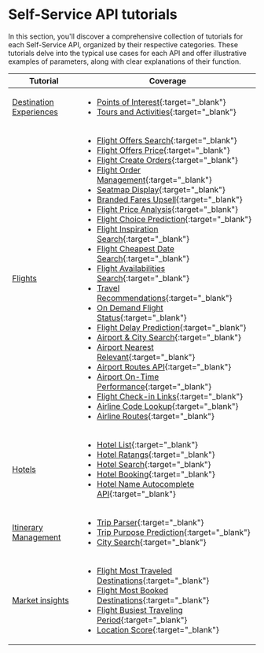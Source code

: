 # Self-Service API tutorials

In this section, you'll discover a comprehensive collection of tutorials for each Self-Service API, organized by their respective categories. These tutorials delve into the typical use cases for each API and offer illustrative examples of parameters, along with clear explanations of their function.

| **Tutorial**      | **Coverage** |
| ----------- | ----------- |
| [Destination Experiences](./destination-experiences.md) | <ul><li>[Points of Interest](https://developers.amadeus.com/self-service/category/destination-content/api-doc/points-of-interest/api-reference){:target="\_blank"}</li><li>[Tours and Activities](https://developers.amadeus.com/self-service/category/destination-content/api-doc/tours-and-activities/api-reference){:target="\_blank"}</li></ul> |
| [Flights](./flights.md) |   <ul><li>[Flight Offers Search](https://developers.amadeus.com/self-service/category/air/api-doc/flight-offers-search){:target="\_blank"}</li><li>[Flight Offers Price](https://developers.amadeus.com/self-service/category/air/api-doc/flight-offers-price){:target="\_blank"}</li><li>[Flight Create Orders](https://developers.amadeus.com/self-service/category/air/api-doc/flight-create-orders){:target="\_blank"}</li><li>[Flight Order Management](https://developers.amadeus.com/self-service/category/air/api-doc/flight-order-management){:target="\_blank"}</li><li>[Seatmap Display](https://developers.amadeus.com/self-service/category/air/api-doc/seatmap-display){:target="\_blank"}</li><li>[Branded Fares Upsell](https://developers.amadeus.com/self-service/category/air/api-doc/branded-fares-upsell){:target="\_blank"}</li><li>[Flight Price Analysis](https://developers.amadeus.com/self-service/category/air/api-doc/flight-price-analysis){:target="\_blank"}</li><li>[Flight Choice Prediction](https://developers.amadeus.com/self-service/category/air/api-doc/flight-choice-prediction){:target="\_blank"}</li><li>[Flight Inspiration Search](https://developers.amadeus.com/self-service/category/air/api-doc/flight-inspiration-search){:target="\_blank"}</li><li>[Flight Cheapest Date Search](https://developers.amadeus.com/self-service/category/air/api-doc/flight-cheapest-date-search){:target="\_blank"}</li><li>[Flight Availabilities Search](https://developers.amadeus.com/self-service/category/air/api-doc/flight-availabilities-search){:target="\_blank"}</li><li>[Travel Recommendations](https://developers.amadeus.com/self-service/category/trip/api-doc/travel-recommendations){:target="\_blank"}</li><li>[On Demand Flight Status](https://developers.amadeus.com/self-service/category/air/api-doc/on-demand-flight-status){:target="\_blank"}</li><li>[Flight Delay Prediction](https://developers.amadeus.com/self-service/category/air/api-doc/flight-delay-prediction){:target="\_blank"}</li><li>[Airport & City Search](https://developers.amadeus.com/self-service/category/air/api-doc/airport-and-city-search){:target="\_blank"}</li><li>[Airport Nearest Relevant](https://developers.amadeus.com/self-service/category/air/api-doc/airport-nearest-relevant){:target="\_blank"}</li><li>[Airport Routes API](https://developers.amadeus.com/self-service/category/air/api-doc/airport-routes){:target="\_blank"}</li><li>[Airport On-Time Performance](https://developers.amadeus.com/self-service/category/air/api-doc/airport-on-time-performance){:target="\_blank"}</li><li>[Flight Check-in Links](https://developers.amadeus.com/self-service/category/air/api-doc/flight-check-in-links){:target="\_blank"}</li><li>[Airline Code Lookup](https://developers.amadeus.com/self-service/category/air/api-doc/airline-code-lookup){:target="\_blank"}</li> <li>[Airline Routes](https://developers.amadeus.com/self-service/category/air/api-doc/airline-routes){:target="\_blank"}</li></ul>  |
| [Hotels](./hotels.md) | <ul><li>[Hotel List](https://developers.amadeus.com/self-service/category/hotel/api-doc/hotel-list/api-reference){:target="\_blank"}</li><li>[Hotel Ratangs](https://developers.amadeus.com/self-service/category/hotel/api-doc/hotel-ratings/api-reference){:target="\_blank"}</li><li>[Hotel Search](https://developers.amadeus.com/self-service/category/hotel/api-doc/hotel-search/api-reference){:target="\_blank"}</li><li>[Hotel Booking](https://developers.amadeus.com/self-service/category/hotel/api-doc/hotel-booking/api-reference){:target="\_blank"}</li><li>[Hotel Name Autocomplete API](https://developers.amadeus.com/self-service/category/hotel/api-doc/hotel-name-autocomplete/api-reference){:target="\_blank"}</li></ul> |
| [Itinerary Management](./itinerary-managment.md) | <ul><li>[Trip Parser](https://developers.amadeus.com/self-service/category/trip/api-doc/trip-parser/api-reference){:target="\_blank"}</li><li>[Trip Purpose Prediction](https://developers.amadeus.com/self-service/category/trip/api-doc/trip-purpose-prediction/api-reference){:target="\_blank"}</li><li>[City Search](https://developers.amadeus.com/self-service/category/trip/api-doc/city-search){:target="\_blank"}</li></ul> |
| [Market insights](./market-insight.md) | <ul><li>[Flight Most Traveled Destinations](https://developers.amadeus.com/self-service/category/air/api-doc/flight-most-traveled-destinations/api-reference){:target="\_blank"}</li><li>[Flight Most Booked Destinations](https://developers.amadeus.com/self-service/category/air/api-doc/flight-most-booked-destinations/api-reference){:target="\_blank"}</li><li>[Flight Busiest Traveling Period](https://developers.amadeus.com/self-service/category/air/api-doc/flight-busiest-traveling-period/api-reference){:target="\_blank"}</li><li>[Location Score](https://developers.amadeus.com/self-service/category/destination-content/api-doc/location-score/api-reference){:target="\_blank"}</li></ul> |
